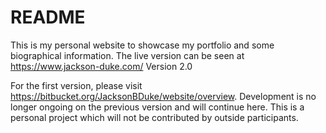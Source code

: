 # README #

This is my personal website to showcase my portfolio and some biographical information.
The live version can be seen at https://www.jackson-duke.com/
Version 2.0

For the first version, please visit https://bitbucket.org/JacksonBDuke/website/overview. Development is no longer ongoing on the previous version and will continue here.
This is a personal project which will not be contributed by outside participants.